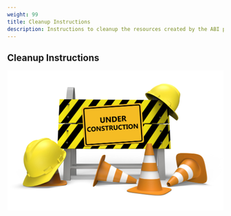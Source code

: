 ```yaml
---
weight: 99
title: Cleanup Instructions
description: Instructions to cleanup the resources created by the ABI package
---
```

## Cleanup Instructions

![Under Construction](/images/under_construction.jpeg)
